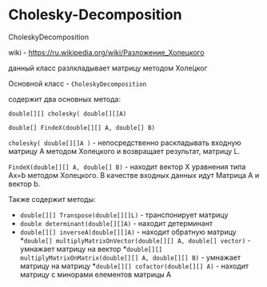 # Cholesky-Decomposition
CholeskyDecomposition
 
wiki - https://ru.wikipedia.org/wiki/Разложение_Холецкого

данный класс разлкладывает матрицу методом Холе́цког

Основной класс - `CholeskyDecomposition`

содержит два основных метода:

`double[][] cholesky( double[][]A)`

`double[] FindeX(double[][] A, double[] B)`

`cholesky( double[][]A )` - непосредственно раскладывать входную матрицу А методом Холецкого и возвращает результат, матрицу L.

`FindeX(double[][] A, double[] B)` - находит вектор X уравнения типа Ax=b методом Холецкого.
В качестве входных данных идут Матрица А и вектор b.

Также содержит методы:

* `double[][] Transpose(double[][]L)` - транспонирует матрицу
* `double determinant(double[][]A)` - находит детерминант
* `double[][] inverseA(double[][]A)` - находит обратную матрицу
*`double[] multiplyMatrixOnVector(double[][] A, double[] vector)` - умнажает матрицу на вектор
*`double[][] multiplyMatrixOnMatrix(double[][] A, double[][] B)` - умнажает матрицу на матрицу
*`double[][] cofactor(double[][] A)` - находит матрицу с минорами елементов матрицы А
